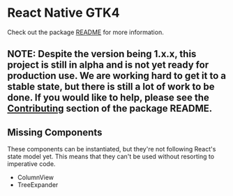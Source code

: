 # React Native GTK4

Check out the package [README](packages/react-native-gtk4/README.md) for more information.

## NOTE: Despite the version being 1.x.x, this project is still in alpha and is not yet ready for production use. We are working hard to get it to a stable state, but there is still a lot of work to be done. If you would like to help, please see the [Contributing](packages/react-native-gtk4/README.md#contributing) section of the package README.

## Missing Components

These components can be instantiated, but they're not following React's state model yet. This means that they can't be used without resorting to imperative code.

- ColumnView
- TreeExpander
